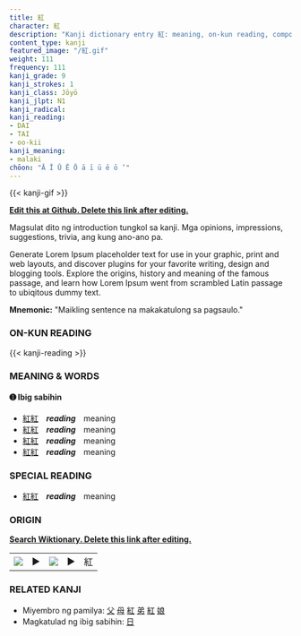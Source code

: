 ```yaml
---
title: 紅
character: 紅
description: "Kanji dictionary entry 紅: meaning, on-kun reading, compounds, origin, related kanji"
content_type: kanji
featured_image: "/紅.gif"
weight: 111
frequency: 111
kanji_grade: 9
kanji_strokes: 1
kanji_class: Jōyō
kanji_jlpt: N1
kanji_radical: 
kanji_reading: 
- DAI
- TAI
- oo-kii
kanji_meaning:
- malaki
chōon: "Ā Ī Ū Ē Ō ā ī ū ē ō ’"
---
```

[//]: # (Don't edit the line below. Kanji animated GIF code is automatically generated.)
{{< kanji-gif >}}

[//]: # (Edit below this line.)

**[Edit this at Github. Delete this link after editing.](https://github.com/tim0g/tim/tree/main/content/kanji/紅/index.md)**

Magsulat dito ng introduction tungkol sa kanji. Mga opinions, impressions, suggestions, trivia, ang kung ano-ano pa.

Generate Lorem Ipsum placeholder text for use in your graphic, print and web layouts, and discover plugins for your favorite writing, design and blogging tools. Explore the origins, history and meaning of the famous passage, and learn how Lorem Ipsum went from scrambled Latin passage to ubiqitous dummy text.
 
**Mnemonic:** "Maikling sentence na makakatulong sa pagsaulo."

### ON-KUN READING

[//]: # (Don't edit the line below. ON-KUN READING code is automatically generated.)
{{< kanji-reading >}}

### MEANING & WORDS

#### ➊ **Ibig sabihin**
  - [紅](../紅)[紅](../紅)　***reading***　meaning
  - [紅](../紅)[紅](../紅)　***reading***　meaning
  - [紅](../紅)[紅](../紅)　***reading***　meaning
  - [紅](../紅)[紅](../紅)　***reading***　meaning

### SPECIAL READING
  - [紅](../紅)[紅](../紅)　***reading***　meaning

### ORIGIN

**[Search Wiktionary. Delete this link after editing.](https://wiktionary.org/wiki/紅)**
<table class="kanji-table"><tr><td>
<img src="60px-紅-bronze.svg.png">
</td><td>▶</td><td>
<img src="60px-紅-oracle.svg.png">
</td><td>▶</td>
<td class="kanji-origin">紅</td>
</tr></table>

### RELATED KANJI
- Miyembro ng pamilya: [父](../父) [母](../母) [紅](../紅) [弟](../弟) [紅](../紅) [娘](../娘)
- Magkatulad ng ibig sabihin: [日](../日)
